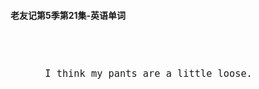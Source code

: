 #### 老友记第5季第21集-英语单词

<div style="font-size: 18px">
<br />

```

      I think my pants are a little loose.
```
<br />
</div>

